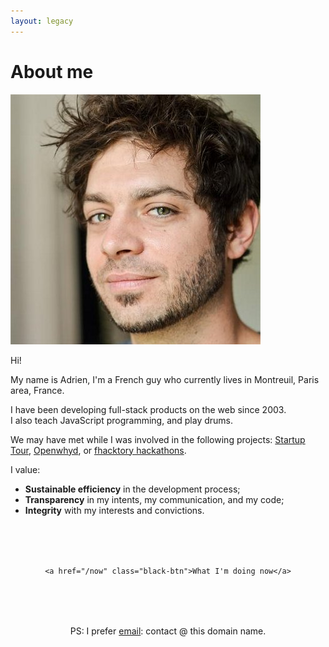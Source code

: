 ```yaml
---
layout: legacy
---
```


<h1>About me</h1>

<div id="main" class="mainbox">
	<img class="profile_image" src="./img/adrienjoly2014_2.jpg" alt="Adrien Joly, photo by Camille Betinyani">
	<p>Hi!</p>
	<p>My name is Adrien, I'm a French guy who currently lives in Montreuil, Paris area, France.</p>
	<p>I have been developing full-stack products on the web since 2003.<br />I also teach JavaScript programming, and play drums.</p>
	<p>We may have met while I was involved in the following projects: <a href="https://www.udemy.com/startuptour" rel="external" target="_blank">Startup Tour</a>, <a href="https://openwhyd.org" rel="external" target="_blank">Openwhyd</a>, or <a href="http://fhacktory.com" rel="external" target="_blank">fhacktory hackathons</a>.</p>
</div>

<div class="mainbox">
	<div class="tip">
		<p>I value:</p>
		<ul>
			<li><strong>Sustainable efficiency</strong> in the development process;</li>
			<li><strong>Transparency</strong> in my intents, my communication, and my code;</li>
			<li><strong>Integrity</strong> with my interests and convictions.</li>
		</ul>
	</div>
</div>

<div class="mainbox" style="text-align:center;margin-top:80px;">

	<a href="/now" class="black-btn">What I'm doing now</a>

</div>

<div class="clear"></div>

<div id="main" class="mainbox" style="text-align:center;margin-top:80px;">
	PS: I prefer <a href="https://medium.com/@adrienjoly/why-email-does-not-stink-9267c948f3f9#.g63r0gqsu" rel="external" target="_blank">email</a>: contact @ this domain name.
</div>
